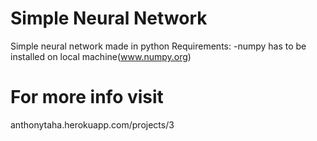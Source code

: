 # Simple Neural Network
Simple neural network made in python
Requirements:
-numpy has to be installed on local machine(www.numpy.org)
# For more info visit
anthonytaha.herokuapp.com/projects/3
